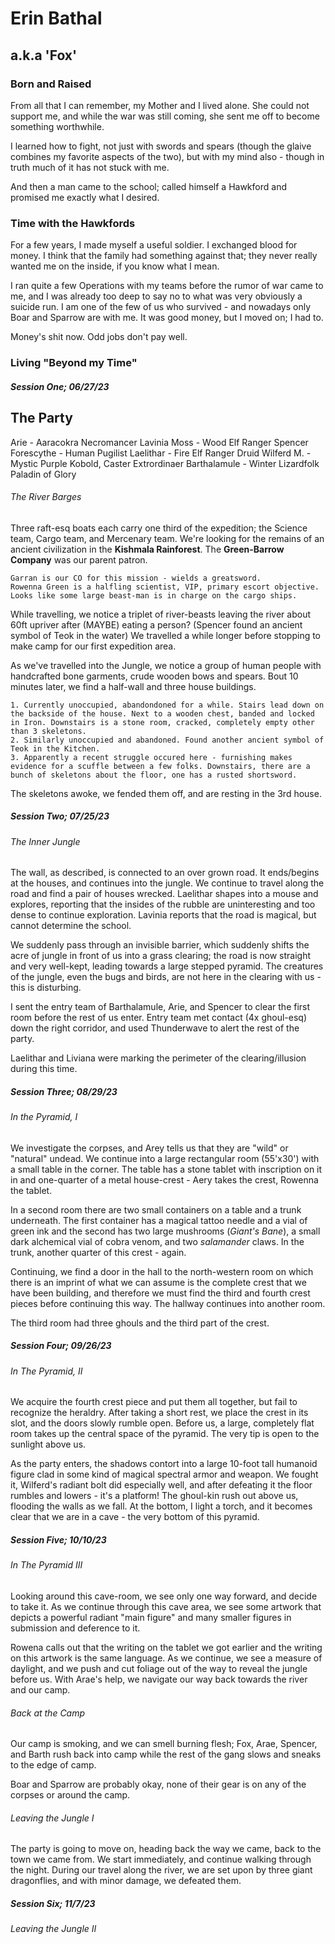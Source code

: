 # Erin Bathal
## a.k.a 'Fox'

### Born and Raised
From all that I can remember, my Mother and I lived alone. She could not support me, and while the war was still coming, she sent me off to become something worthwhile. 

I learned how to fight, not just with swords and spears (though the glaive combines my favorite aspects of the two), but with my mind also - though in truth much of it has not stuck with me.

And then a man came to the school; called himself a Hawkford and promised me exactly what I desired.

### Time with the Hawkfords
For a few years, I made myself a useful soldier. I exchanged blood for money. I think that the family had something against that; they never really wanted me on the inside, if you know what I mean. 

I ran quite a few Operations with my teams before the rumor of war came to me, and I was already too deep to say no to what was very obviously a suicide run. I am one of the few of us who survived - and nowadays only Boar and Sparrow are with me. It was good money, but I moved on; I had to. 

Money's shit now. Odd jobs don't pay well.

### Living "Beyond my Time"
##### Session One; 06/27/23
## The Party
Arie - Aaracokra Necromancer
Lavinia Moss - Wood Elf Ranger
Spencer Forescythe - Human Pugilist
Laelithar - Fire Elf Ranger Druid
Wilferd M. - Mystic Purple Kobold, Caster Extrordinaer
Barthalamule - Winter Lizardfolk Paladin of Glory

###### The River Barges
Three raft-esq boats each carry one third of the expedition; the Science team, Cargo team, and Mercenary team. We're looking for the remains of an ancient civilization in the **Kishmala Rainforest**. The **Green-Barrow Company** was our parent patron.

	Garran is our CO for this mission - wields a greatsword.
	Rowenna Green is a halfling scientist, VIP, primary escort objective.
	Looks like some large beast-man is in charge on the cargo ships.

While travelling, we notice a triplet of river-beasts leaving the river about 60ft upriver after (MAYBE) eating a person? (Spencer found an ancient symbol of Teok in the water) We travelled a while longer before stopping to make camp for our first expedition area.

As we've travelled into the Jungle, we notice a group of human people with handcrafted bone garments, crude wooden bows and spears. Bout 10 minutes later, we find a half-wall and three house buildings.

	1. Currently unoccupied, abandondoned for a while. Stairs lead down on the backside of the house. Next to a wooden chest, banded and locked in Iron. Downstairs is a stone room, cracked, completely empty other than 3 skeletons.
	2. Similarly unoccupied and abandoned. Found another ancient symbol of Teok in the Kitchen. 
	3. Apparently a recent struggle occured here - furnishing makes evidence for a scuffle between a few folks. Downstairs, there are a bunch of skeletons about the floor, one has a rusted shortsword.

The skeletons awoke, we fended them off, and are resting in the 3rd house.

##### Session Two; 07/25/23
###### The Inner Jungle

The wall, as described, is connected to an over grown road. It ends/begins at the houses, and continues into the jungle. We continue to travel along the road and find a pair of houses wrecked. Laelithar shapes into a mouse and explores, reporting that the insides of the rubble are uninteresting and too dense to continue exploration. Lavinia reports that the road is magical, but cannot determine the school. 

We suddenly pass through an invisible barrier, which suddenly shifts the acre of jungle in front of us into a grass clearing; the road is now straight and very well-kept, leading towards a large stepped pyramid. The creatures of the jungle, even the bugs and birds, are not here in the clearing with us - this is disturbing.

I sent the entry team of Barthalamule, Arie, and Spencer to clear the first room before the rest of us enter. Entry team met contact (4x ghoul-esq) down the right corridor, and used Thunderwave to alert the rest of the party.

Laelithar and Liviana were marking the perimeter of the clearing/illusion during this time.

##### Session Three; 08/29/23
###### In the Pyramid, I

We investigate the corpses, and Arey tells us that they are "wild" or "natural" undead. We continue into a large rectangular room (55'x30') with a small table in the corner. The table has a stone tablet with inscription on it in and one-quarter of a metal house-crest - Aery takes the crest, Rowenna the tablet.

In a second room there are two small containers on a table and a trunk underneath. The first container has a magical tattoo needle and a vial of green ink and the second has two large mushrooms (*Giant's Bane*), a small dark alchemical vial of cobra venom, and two *salamander* claws. In the trunk, another quarter of this crest - again. 

Continuing, we find a door in the hall to the north-western room on which there is an imprint of what we can assume is the complete crest that we have been building, and therefore we must find the third and fourth crest pieces before continuing this way. The hallway continues into another room. 

The third room had three ghouls and the third part of the crest.

##### Session Four; 09/26/23
###### In The Pyramid, II

We acquire the fourth crest piece and put them all together, but fail to recognize the heraldry. After taking a short rest, we place the crest in its slot, and the doors slowly rumble open. Before us, a large, completely flat room takes up the central space of the pyramid. The very tip is open to the sunlight above us.

As the party enters, the shadows contort into a large 10-foot tall humanoid figure clad in some kind of magical spectral armor and weapon. We fought it, Wilferd's radiant bolt did especially well, and after defeating it the floor rumbles and lowers - it's a platform! The ghoul-kin rush out above us, flooding the walls as we fall. At the bottom, I light a torch, and it becomes clear that we are in a cave - the very bottom of this pyramid.

##### Session Five; 10/10/23
###### In The Pyramid III

Looking around this cave-room, we see only one way forward, and decide to take it. As we continue through this cave area, we see some artwork that depicts a powerful radiant "main figure" and many smaller figures in submission and deference to it.

Rowena calls out that the writing on the tablet we got earlier and the writing on this artwork is the same language. As we continue, we see a measure of daylight, and we push and cut foliage out of the way to reveal the jungle before us. With Arae's help, we navigate our way back towards the river and our camp. 

###### Back at the Camp
Our camp is smoking, and we can smell burning flesh; Fox, Arae, Spencer, and Barth rush back into camp while the rest of the gang slows and sneaks to the edge of camp.

Boar and Sparrow are probably okay, none of their gear is on any of the corpses or around the camp. 

###### Leaving the Jungle I
The party is going to move on, heading back the way we came, back to the town we came from. We start immediately, and continue walking through the night. During our travel along the river, we are set upon by three giant dragonflies, and with minor damage, we defeated them.

##### Session Six; 11/7/23
###### Leaving the Jungle II
